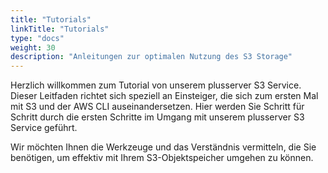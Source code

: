 ```yaml
---
title: "Tutorials"
linkTitle: "Tutorials"
type: "docs"
weight: 30
description: "Anleitungen zur optimalen Nutzung des S3 Storage"
---
```


Herzlich willkommen zum Tutorial von unserem plusserver S3 Service. Dieser Leitfaden richtet sich speziell an Einsteiger, die sich zum ersten Mal mit S3 und der AWS CLI auseinandersetzen. Hier werden Sie Schritt für Schritt durch die ersten Schritte im Umgang mit unserem plusserver S3 Service geführt.

Wir möchten Ihnen die Werkzeuge und das Verständnis vermitteln, die Sie benötigen, um effektiv mit Ihrem S3-Objektspeicher umgehen zu können.